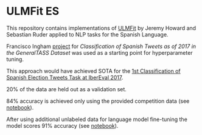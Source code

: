 # ULMFit ES
This repository contains implementations of [ULMFit](https://arxiv.org/abs/1801.06146) by Jeremy Howard and Sebastian Ruder applied to NLP tasks for the Spanish Language.

Francisco Ingham [project](https://github.com/fpingham/SpanishULMFit)  for *Classification of Spanish Tweets as of 2017 in the GeneralTASS Dataset* was used as a starting point for hyperparameter tuning.

This approach would have achieved SOTA for the [ 1st Classification of Spanish Election Tweets Task at IberEval 2017](http://ceur-ws.org/Vol-1881/Overview2.pdf). 

20% of the data are held out as a validation set.

 84% accuracy is achieved only using the provided competition data (see [notebook](https://github.com/adai183/ULMFiT_es/blob/master/only_competition_data.ipynb)).

After using additional unlabeled data for language model fine-tuning  the model scores 91% accuracy (see [notebook](https://github.com/adai183/ULMFiT_es/blob/master/add_campaign_2016_data.ipynb)).
